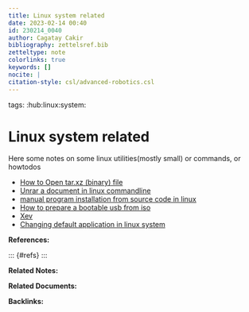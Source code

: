 ```yaml
---
title: Linux system related
date: 2023-02-14 00:40
id: 230214_0040
author: Cagatay Cakir
bibliography: zettelsref.bib
zetteltype: note
colorlinks: true
keywords: []
nocite: |
citation-style: csl/advanced-robotics.csl
---
```

tags: :hub:linux:system:

# Linux system related 
Here some notes on some linux utilities(mostly small) or commands, or howtodos

- [How to Open tar.xz (binary) file](230205_0327.md)
- [Unrar a document in linux commandline](230209_1517.md)
- [manual program installation from source code in linux](230204_1714.md)
- [How to prepare a bootable usb from iso](230209_0032.md)
- [Xev](230208_0033.md)
- [Changing default application in linux system](230214_2230.md)

**References:**

::: {#refs}
:::

**Related Notes:**


**Related Documents:**


**Backlinks:**
